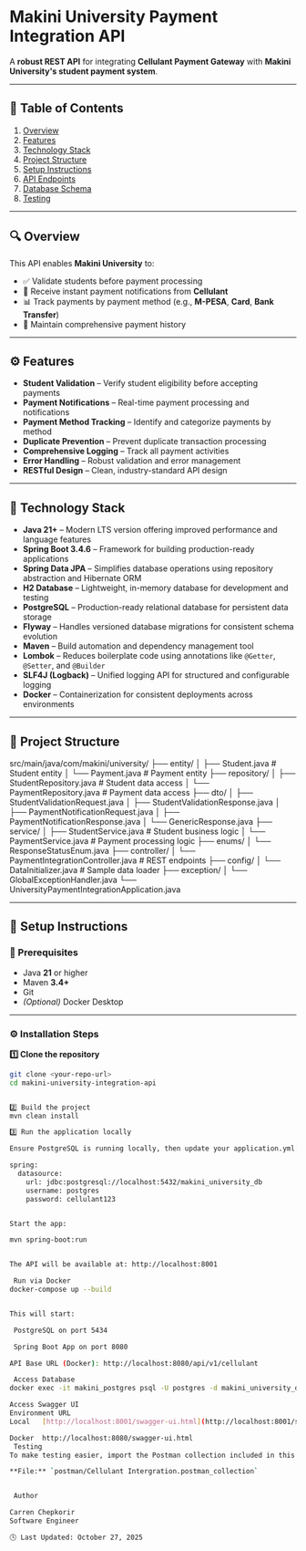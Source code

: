 # **Makini University Payment Integration API**

A **robust REST API** for integrating **Cellulant Payment Gateway** with **Makini University's student payment system**.

---

## **📘 Table of Contents**
1. [Overview](#overview)  
2. [Features](#features)  
3. [Technology Stack](#technology-stack)  
4. [Project Structure](#project-structure)  
5. [Setup Instructions](#setup-instructions)  
6. [API Endpoints](#api-endpoints)  
7. [Database Schema](#database-schema)  
8. [Testing](#testing)  

---

## **🔍 Overview**

This API enables **Makini University** to:

- ✅ Validate students before payment processing  
- 💸 Receive instant payment notifications from **Cellulant**  
- 📊 Track payments by payment method (e.g., **M-PESA**, **Card**, **Bank Transfer**)  
- 🧾 Maintain comprehensive payment history  

---

## **⚙️ Features**

- **Student Validation** – Verify student eligibility before accepting payments  
- **Payment Notifications** – Real-time payment processing and notifications  
- **Payment Method Tracking** – Identify and categorize payments by method  
- **Duplicate Prevention** – Prevent duplicate transaction processing  
- **Comprehensive Logging** – Track all payment activities  
- **Error Handling** – Robust validation and error management  
- **RESTful Design** – Clean, industry-standard API design  

---

## **🧠 Technology Stack**

- **Java 21+** – Modern LTS version offering improved performance and language features  
- **Spring Boot 3.4.6** – Framework for building production-ready applications  
- **Spring Data JPA** – Simplifies database operations using repository abstraction and Hibernate ORM  
- **H2 Database** – Lightweight, in-memory database for development and testing  
- **PostgreSQL** – Production-ready relational database for persistent data storage  
- **Flyway** – Handles versioned database migrations for consistent schema evolution  
- **Maven** – Build automation and dependency management tool  
- **Lombok** – Reduces boilerplate code using annotations like `@Getter`, `@Setter`, and `@Builder`  
- **SLF4J (Logback)** – Unified logging API for structured and configurable logging  
- **Docker** – Containerization for consistent deployments across environments  

---

## **📂 Project Structure**


src/main/java/com/makini/university/
├── entity/
│ ├── Student.java # Student entity
│ └── Payment.java # Payment entity
├── repository/
│ ├── StudentRepository.java # Student data access
│ └── PaymentRepository.java # Payment data access
├── dto/
│ ├── StudentValidationRequest.java
│ ├── StudentValidationResponse.java
│ ├── PaymentNotificationRequest.java
│ ├── PaymentNotificationResponse.java
│ └── GenericResponse.java
├── service/
│ ├── StudentService.java # Student business logic
│ └── PaymentService.java # Payment processing logic
├── enums/
│ └── ResponseStatusEnum.java
├── controller/
│ └── PaymentIntegrationController.java # REST endpoints
├── config/
│ └── DataInitializer.java # Sample data loader
├── exception/
│ └── GlobalExceptionHandler.java
└── UniversityPaymentIntegrationApplication.java

---

## **🧰 Setup Instructions**

### **🔧 Prerequisites**
- Java **21** or higher  
- Maven **3.4+**  
- Git  
- *(Optional)* Docker Desktop  

---

### **⚙️ Installation Steps**

**1️⃣ Clone the repository**
```bash
git clone <your-repo-url>
cd makini-university-integration-api


2️⃣ Build the project
mvn clean install

3️⃣ Run the application locally

Ensure PostgreSQL is running locally, then update your application.yml:

spring:
  datasource:
    url: jdbc:postgresql://localhost:5432/makini_university_db
    username: postgres
    password: cellulant123


Start the app:

mvn spring-boot:run


The API will be available at: http://localhost:8001

 Run via Docker
docker-compose up --build


This will start:

 PostgreSQL on port 5434

 Spring Boot App on port 8080

API Base URL (Docker): http://localhost:8080/api/v1/cellulant

 Access Database
docker exec -it makini_postgres psql -U postgres -d makini_university_db

Access Swagger UI
Environment	URL
Local	[http://localhost:8001/swagger-ui.html](http://localhost:8001/swagger-ui/index.html)

Docker	http://localhost:8080/swagger-ui.html
 Testing
To make testing easier, import the Postman collection included in this project:

**File:** `postman/Cellulant Intergration.postman_collection`


 Author

Carren Chepkorir
Software Engineer

🕓 Last Updated: October 27, 2025

